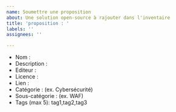 ```yaml
---
name: Soumettre une proposition
about: Une solution open-source à rajouter dans l'inventaire
title: 'proposition : '
labels: ''
assignees: ''

---
```


- Nom : 
- Description : 
- Editeur : 
- Licence : 
- Lien : 
- Catégorie : (ex. Cybersécurité)
- Sous-catégorie : (ex. WAF)
- Tags (max 5): tag1,tag2,tag3
